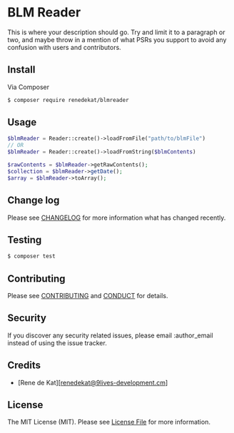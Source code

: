 # BLM Reader

This is where your description should go. Try and limit it to a paragraph or two, and maybe throw in a mention of what
PSRs you support to avoid any confusion with users and contributors.

## Install

Via Composer

``` bash
$ composer require renedekat/blmreader
```

## Usage

``` php
$blmReader = Reader::create()->loadFromFile("path/to/blmFile")
// OR
$blmReader = Reader::create()->loadFromString($blmContents)

$rawContents = $blmReader->getRawContents();
$collection = $blmReader->getDate();
$array = $blmReader->toArray();

```

## Change log

Please see [CHANGELOG](CHANGELOG.md) for more information what has changed recently.

## Testing

``` bash
$ composer test
```

## Contributing

Please see [CONTRIBUTING](CONTRIBUTING.md) and [CONDUCT](CONDUCT.md) for details.

## Security

If you discover any security related issues, please email :author_email instead of using the issue tracker.

## Credits

- [Rene de Kat][renedekat@9lives-development.cm]

## License

The MIT License (MIT). Please see [License File](LICENSE.md) for more information.
